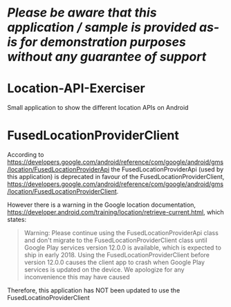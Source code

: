 *Please be aware that this application / sample is provided as-is for demonstration purposes without any guarantee of support*
=========================================================

# Location-API-Exerciser

Small application to show the different location APIs on Android

# FusedLocationProviderClient

According to https://developers.google.com/android/reference/com/google/android/gms/location/FusedLocationProviderApi the FusedLocationProviderApi (used by this application) is deprecated in favour of the FusedLocationProviderClient, https://developers.google.com/android/reference/com/google/android/gms/location/FusedLocationProviderClient. 

However there is a warning in the Google location documentation, https://developer.android.com/training/location/retrieve-current.html, which states:
  
> Warning: Please continue using the FusedLocationProviderApi class and don't migrate to the FusedLocationProviderClient class until Google Play services version 12.0.0 is available, which is expected to ship in early 2018. Using the FusedLocationProviderClient before version 12.0.0 causes the client app to crash when Google Play services is updated on the device. We apologize for any inconvenience this may have caused
  
Therefore, this application has NOT been updated to use the FusedLocatinoProviderClient

